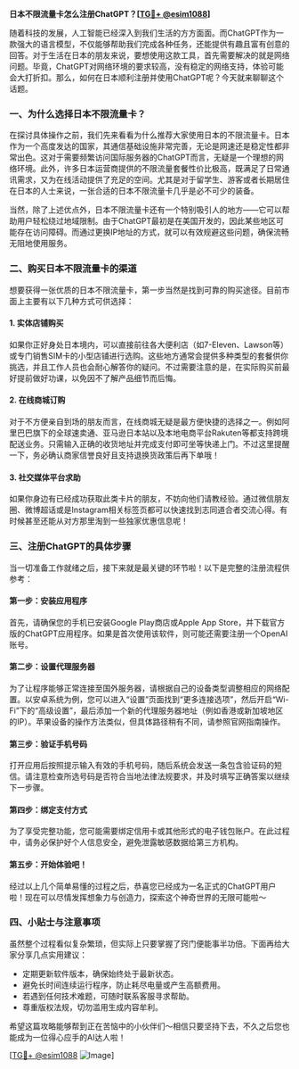 **日本不限流量卡怎么注册ChatGPT？[[TG💪+ @esim1088](https://t.me/s/esim1088)]**

随着科技的发展，人工智能已经深入到我们生活的方方面面。而ChatGPT作为一款强大的语言模型，不仅能够帮助我们完成各种任务，还能提供有趣且富有创意的回答。对于生活在日本的朋友来说，要想使用这款工具，首先需要解决的就是网络问题。毕竟，ChatGPT对网络环境的要求较高，没有稳定的网络支持，体验可能会大打折扣。那么，如何在日本顺利注册并使用ChatGPT呢？今天就来聊聊这个话题。

### 一、为什么选择日本不限流量卡？

在探讨具体操作之前，我们先来看看为什么推荐大家使用日本的不限流量卡。日本作为一个高度发达的国家，其通信基础设施非常完善，无论是网速还是稳定性都非常出色。这对于需要频繁访问国际服务器的ChatGPT而言，无疑是一个理想的网络环境。此外，许多日本运营商提供的不限流量套餐性价比极高，既满足了日常通讯需求，又为在线活动提供了充足的空间。尤其是对于留学生、游客或者长期居住在日本的人士来说，一张合适的日本不限流量卡几乎是必不可少的装备。

当然，除了上述优点外，日本不限流量卡还有一个特别吸引人的地方——它可以帮助用户轻松绕过地域限制。由于ChatGPT最初是在美国开发的，因此某些地区可能存在访问障碍。而通过更换IP地址的方式，就可以有效规避这些问题，确保流畅无阻地使用服务。

### 二、购买日本不限流量卡的渠道

想要获得一张优质的日本不限流量卡，第一步当然是找到可靠的购买途径。目前市面上主要有以下几种方式可供选择：

#### 1. 实体店铺购买
如果你正好身处日本境内，可以直接前往各大便利店（如7-Eleven、Lawson等）或专门销售SIM卡的小型店铺进行选购。这些地方通常会提供多种类型的套餐供你挑选，并且工作人员也会耐心解答你的疑问。不过需要注意的是，在实际购买前最好提前做好功课，以免因不了解产品细节而后悔。

#### 2. 在线商城订购
对于不方便亲自到场的朋友而言，在线商城无疑是最方便快捷的选择之一。例如阿里巴巴旗下的全球速卖通、亚马逊日本站以及本地电商平台Rakuten等都支持跨境配送业务。只需输入正确的收货地址并完成支付即可坐等快递上门。不过这里提醒一下，务必确认商家信誉良好且支持退换货政策后再下单哦！

#### 3. 社交媒体平台求助
如果你身边有已经成功获取此类卡片的朋友，不妨向他们请教经验。通过微信朋友圈、微博超话或是Instagram相关标签页都可以快速找到志同道合者交流心得。有时候甚至还能从对方那里淘到一些独家优惠信息呢！

### 三、注册ChatGPT的具体步骤

当一切准备工作就绪之后，接下来就是最关键的环节啦！以下是完整的注册流程供参考：

#### 第一步：安装应用程序
首先，请确保您的手机已安装Google Play商店或Apple App Store，并下载官方版的ChatGPT应用程序。如果是首次使用该软件，则可能还需要注册一个OpenAI账号。

#### 第二步：设置代理服务器
为了让程序能够正常连接至国外服务器，请根据自己的设备类型调整相应的网络配置。以安卓系统为例，您可以进入“设置”页面找到“更多连接选项”，然后开启“Wi-Fi”下的“高级设置”，最后添加一个新的代理服务器地址（例如香港或新加坡地区的IP）。苹果设备的操作方法类似，但具体路径稍有不同，请参照官网指南操作。

#### 第三步：验证手机号码
打开应用后按照提示输入有效的手机号码，随后系统会发送一条包含验证码的短信。请注意检查所选号码是否符合当地法律法规要求，并及时填写正确答案以继续下一步骤。

#### 第四步：绑定支付方式
为了享受完整功能，您可能需要绑定信用卡或其他形式的电子钱包账户。在此过程中，请务必保护好个人信息安全，避免泄露敏感数据给第三方机构。

#### 第五步：开始体验吧！
经过以上几个简单易懂的过程之后，恭喜您已经成为一名正式的ChatGPT用户啦！现在可以尽情发挥想象力与创造力，探索这个神奇世界的无限可能啦～

### 四、小贴士与注意事项

虽然整个过程看似复杂繁琐，但实际上只要掌握了窍门便能事半功倍。下面再给大家分享几点实用建议：

- 定期更新软件版本，确保始终处于最新状态。
- 避免长时间连续运行程序，防止耗尽电量或产生高额费用。
- 若遇到任何技术难题，可随时联系客服寻求帮助。
- 尊重版权法规，切勿滥用生成内容牟利。

希望这篇攻略能够帮到正在苦恼中的小伙伴们～相信只要坚持下去，不久之后您也能成为一位得心应手的AI达人啦！

[[TG💪+ @esim1088](https://t.me/s/esim1088) ![Image](https://i.postimg.cc/4NQfJmqS/Snipaste-2025-05-13-00-14-12.png)]
